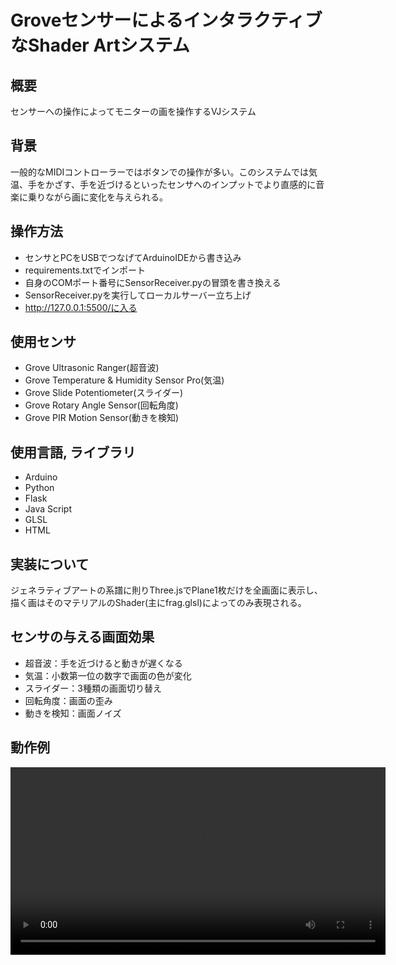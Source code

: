# GroveセンサーによるインタラクティブなShader Artシステム

## 概要
センサーへの操作によってモニターの画を操作するVJシステム

## 背景
一般的なMIDIコントローラーではボタンでの操作が多い。このシステムでは気温、手をかざす、手を近づけるといったセンサへのインプットでより直感的に音楽に乗りながら画に変化を与えられる。

## 操作方法
- センサとPCをUSBでつなげてArduinoIDEから書き込み
- requirements.txtでインポート
- 自身のCOMポート番号にSensorReceiver.pyの冒頭を書き換える
- SensorReceiver.pyを実行してローカルサーバー立ち上げ
- http://127.0.0.1:5500/に入る

## 使用センサ
- Grove Ultrasonic Ranger(超音波)
- Grove Temperature & Humidity Sensor Pro(気温)
- Grove Slide Potentiometer(スライダー)
- Grove Rotary Angle Sensor(回転角度)
- Grove PIR Motion Sensor(動きを検知)

## 使用言語, ライブラリ
- Arduino
- Python
 - Flask
- Java Script
- GLSL
- HTML

## 実装について
ジェネラティブアートの系譜に則りThree.jsでPlane1枚だけを全画面に表示し、描く画はそのマテリアルのShader(主にfrag.glsl)によってのみ表現される。

## センサの与える画面効果
- 超音波：手を近づけると動きが遅くなる
- 気温：小数第一位の数字で画面の色が変化
- スライダー：3種類の画面切り替え
- 回転角度：画面の歪み
- 動きを検知：画面ノイズ


## 動作例
<video src="https://drive.google.com/file/d/1fV36zJB3zyy30MrnYjZlkL4gcRidTe2v/view?usp=sharing" controls="true" width="600"></video>

